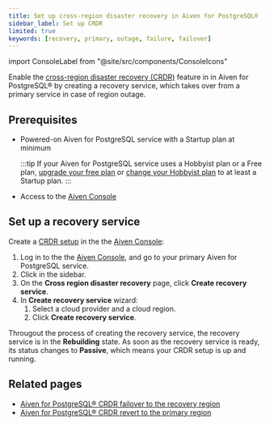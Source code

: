 ```yaml
---
title: Set up cross-region disaster recovery in Aiven for PostgreSQL®
sidebar_label: Set up CRDR
limited: true
keywords: [recovery, primary, outage, failure, failover]
---
```


import ConsoleLabel from "@site/src/components/ConsoleIcons"

Enable the [cross-region disaster recovery (CRDR)](/docs/products/postgresql/crdr/crdr-overview) feature in in Aiven for PostgreSQL® by creating a recovery service, which takes over from a primary service in case of region outage.

## Prerequisites

- Powered-on Aiven for PostgreSQL service with a Startup plan at minimum

  :::tip
  If your Aiven for PostgreSQL service uses a Hobbyist plan or a Free plan,
  [upgrade your free plan](/docs/platform/concepts/free-plan#upgrading-and-downgrading) or
  [change your Hobbyist plan](/docs/platform/howto/scale-services) to at least a Startup
  plan.
  :::

- Access to the [Aiven Console](https://console.aiven.io/)

## Set up a recovery service

Create a [CRDR setup](/docs/products/postgresql/crdr/crdr-overview#crdr-setup) in the the
[Aiven Console](https://console.aiven.io/):

1. Log in to the the [Aiven Console](https://console.aiven.io/), and go to your primary
   Aiven for PostgreSQL service.
1. Click <ConsoleLabel name="disasterrecovery"/> in the sidebar.
1. On the **Cross region disaster recovery** page, click **Create recovery service**.
1. In **Create recovery service** wizard:
   1. Select a cloud provider and a cloud region.
   1. Click **Create recovery service**.

Througout the process of creating the recovery service, the recovery service is in the
**Rebuilding** state. As soon as the recovery service is ready, its status changes to
**Passive**, which means your CRDR setup is up and running.

## Related pages

- [Aiven for PostgreSQL® CRDR failover to the recovery region](/docs/products/postgresql/crdr/crdr-failover-to-recovery)
- [Aiven for PostgreSQL® CRDR revert to the primary region](/docs/products/postgresql/crdr/crdr-revert-to-primary)

